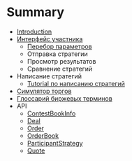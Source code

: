 # Summary

* [Introduction](README.md)
* [Интерфейс участника](docs/web-interface/participant_interface.md)
   * [Перебор параметров](docs/web-interface/params.md)
   * Отправка стратегии
   * Просмотр результатов
   * Сравнение стратегий
* Написание стратегий
   * [Tutorial по написанию стратегий](docs/strategy_tutorial.md)
* [Симулятор торгов](docs/simulator.md)
* [Глоссарий биржевых терминов](docs/exchange_terms.md)
* API
   * [ContestBookInfo](api/ContestBookInfo.md)
   * [Deal](api/Deal.md)
   * [Order](api/Order.md)
   * [OrderBook](api/OrderBook.md)
   * [ParticipantStrategy](api/ParticipantStrategy.md)
   * [Quote](api/Quote.md)

